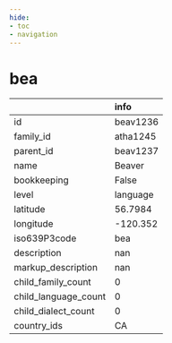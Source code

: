 ```yaml
---
hide:
- toc
- navigation
---
```

# bea
|                      | info     |
|:---------------------|:---------|
| id                   | beav1236 |
| family_id            | atha1245 |
| parent_id            | beav1237 |
| name                 | Beaver   |
| bookkeeping          | False    |
| level                | language |
| latitude             | 56.7984  |
| longitude            | -120.352 |
| iso639P3code         | bea      |
| description          | nan      |
| markup_description   | nan      |
| child_family_count   | 0        |
| child_language_count | 0        |
| child_dialect_count  | 0        |
| country_ids          | CA       |